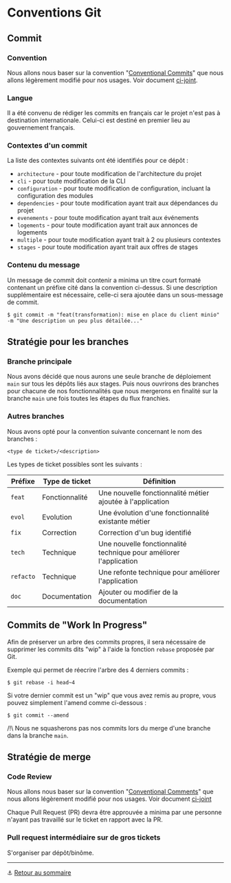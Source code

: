# Conventions Git

## Commit

### Convention

Nous allons nous baser sur la convention "[Conventional Commits](https://www.conventionalcommits.org/en/v1.0.0/)" que
nous allons légèrement modifié pour nos usages. Voir document [ci-joint](docs/conventions/convention-commit.mdon-commit.md).

### Langue

Il a été convenu de rédiger les commits en français car le projet n'est pas à destination internationale.
Celui-ci est destiné en premier lieu au gouvernement français.

### Contextes d'un commit

La liste des contextes suivants ont été identifiés pour ce dépôt :

+ `architecture` - pour toute modification de l'architecture du projet
+ `cli` - pour toute modification de la CLI
+ `configuration` - pour toute modification de configuration, incluant la configuration des modules
+ `dependencies` - pour toute modification ayant trait aux dépendances du projet
+ `evenements` - pour toute modification ayant trait aux événements
+ `logements` - pour toute modification ayant trait aux annonces de logements
+ `multiple` - pour toute modification ayant trait à 2 ou plusieurs contextes
+ `stages` - pour toute modification ayant trait aux offres de stages

### Contenu du message

Un message de commit doit contenir a minima un titre court formaté contenant un préfixe cité dans la convention
ci-dessus. Si une description supplémentaire est nécessaire, celle-ci sera ajoutée dans un sous-message de commit.

```shell
$ git commit -m "feat(transformation): mise en place du client minio" -m "Une description un peu plus détailée..."
```

## Stratégie pour les branches

### Branche principale

Nous avons décidé que nous aurons une seule branche de déploiement `main` sur tous les dépôts liés aux stages. Puis nous
ouvrirons des branches pour chacune de nos fonctionnalités que nous mergerons en finalité sur la branche `main` une fois
toutes les étapes du flux franchies. 

### Autres branches

Nous avons opté pour la convention suivante concernant le nom des branches :

`<type de ticket>/<description>`

Les types de ticket possibles sont les suivants :

| Préfixe   | Type de ticket  | Définition                                                         | 
|-----------|-----------------|--------------------------------------------------------------------|
| `feat`    | Fonctionnalité  | Une nouvelle fonctionnalité métier ajoutée à l'application         |
| `evol`    | Evolution       | Une évolution d'une fonctionnalité existante métier                |
| `fix`     | Correction      | Correction d'un bug identifié                                      |
| `tech`    | Technique       | Une nouvelle fonctionnalité technique pour améliorer l'application |
| `refacto` | Technique       | Une refonte technique pour améliorer l'application                 |
| `doc`     | Documentation   | Ajouter ou modifier de la documentation                            |

## Commits de "Work In Progress"

Afin de préserver un arbre des commits propres, il sera nécessaire de supprimer les commits dits "wip" à l'aide la
fonction `rebase` proposée par Git.

Exemple qui permet de réecrire l'arbre des 4 derniers commits :

```shell
$ git rebase -i head~4
```

Si votre dernier commit est un "wip" que vous avez remis au propre, vous pouvez simplement l'amend comme ci-dessous :

```shell
$ git commit --amend
```

/!\ Nous ne squasherons pas nos commits lors du merge d'une branche dans la branche `main`.

## Stratégie de merge

### Code Review

Nous allons nous baser sur la convention "[Conventional Comments](https://conventionalcomments.org/)" que
nous allons légèrement modifié pour nos usages. Voir document [ci-joint](docs/conventions/convention-comment.mdn-comment.md)

Chaque Pull Request (PR) devra être approuvée a minima par une personne n'ayant pas travaillé sur le ticket en rapport
avec la PR.

### Pull request intermédiaire sur de gros tickets

S'organiser par dépôt/binôme.

---

⚓  ︎[Retour au sommaire](CONTRIBUTING.md)
